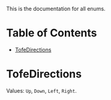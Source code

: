 This is the documentation for all enums.


# Table of Contents
- [TofeDirections](#TofeDirections)


# TofeDirections
Values: `Up`, `Down`, `Left`, `Right`.